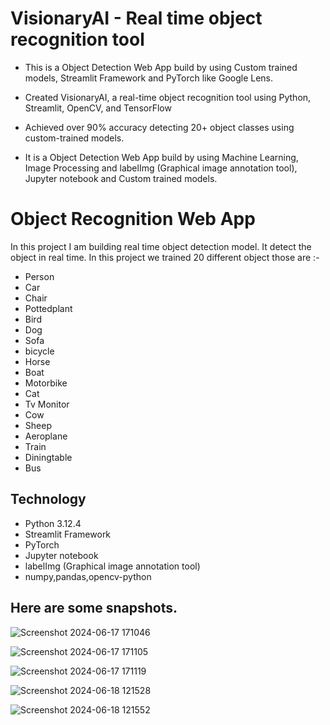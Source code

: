 # VisionaryAI - Real time object recognition tool


- This is a Object Detection Web App build by using Custom trained models, Streamlit Framework and PyTorch like Google Lens.
 
- Created VisionaryAI, a real-time object recognition tool using Python, Streamlit, OpenCV, and TensorFlow
  
- Achieved over 90% accuracy detecting 20+ object classes using custom-trained models.
  
-  It is a Object Detection Web App build by using Machine Learning, Image Processing and labelImg (Graphical image annotation tool), Jupyter notebook and Custom trained models.



# Object Recognition Web App 

  In this project I am building real time object detection model.
  It detect the object in real time. In this project we trained 20 different object those are :- 
  
- Person
- Car
- Chair
- Pottedplant
- Bird
- Dog
- Sofa
- bicycle
- Horse
- Boat
- Motorbike
- Cat
- Tv Monitor
- Cow
- Sheep
- Aeroplane
- Train
- Diningtable
- Bus



## Technology 

- Python 3.12.4
- Streamlit Framework
- PyTorch
- Jupyter notebook 
- labelImg (Graphical image annotation tool)
- numpy,pandas,opencv-python


## Here are some snapshots.



![Screenshot 2024-06-17 171046](https://github.com/ShubhamGuthale/Real-time-object-detection-model/assets/150772720/d13ff761-3031-4690-b387-6f83768e9cda)




![Screenshot 2024-06-17 171105](https://github.com/ShubhamGuthale/Real-time-object-detection-model/assets/150772720/b59abddd-1b02-41be-a977-bd771c5ab2e0)




![Screenshot 2024-06-17 171119](https://github.com/ShubhamGuthale/Real-time-object-detection-model/assets/150772720/70897304-0751-47d4-bb13-e63a090d03eb)





![Screenshot 2024-06-18 121528](https://github.com/ShubhamGuthale/Real-time-object-detection-model/assets/150772720/ee30a791-4da7-42a9-a104-60e6d5e34f35)





![Screenshot 2024-06-18 121552](https://github.com/ShubhamGuthale/Real-time-object-detection-model/assets/150772720/d80f455c-3e27-4660-b730-dade6a417915)

